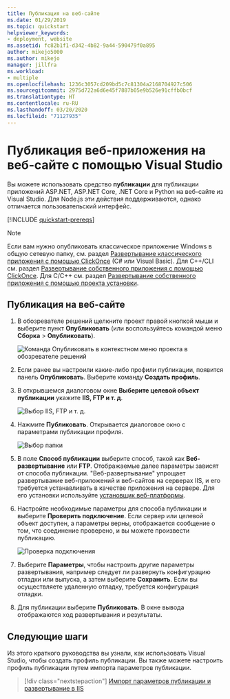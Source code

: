 ```yaml
---
title: Публикация на веб-сайте
ms.date: 01/29/2019
ms.topic: quickstart
helpviewer_keywords:
- deployment, website
ms.assetid: fc82b1f1-d342-4b82-9a44-590479f0a895
author: mikejo5000
ms.author: mikejo
manager: jillfra
ms.workload:
- multiple
ms.openlocfilehash: 1236c3057cd209bd5c7c81304a2168704927c506
ms.sourcegitcommit: 2975d722a6d6e45f7887b05e9b526e91cffb0bcf
ms.translationtype: HT
ms.contentlocale: ru-RU
ms.lasthandoff: 03/20/2020
ms.locfileid: "71127935"
---
```

# <a name="publish-a-web-app-to-a-web-site-using-visual-studio"></a>Публикация веб-приложения на веб-сайте с помощью Visual Studio

Вы можете использовать средство **публикации** для публикации приложений ASP.NET, ASP.NET Core, .NET Core и Python на веб-сайте из Visual Studio. Для Node.js эти действия поддерживаются, однако отличается пользовательский интерфейс.

[!INCLUDE [quickstart-prereqs](includes/quickstart-prereqs.md)]

> [!NOTE]
> Если вам нужно опубликовать классическое приложение Windows в общую сетевую папку, см. раздел [Развертывание классического приложения с помощью ClickOnce](how-to-publish-a-clickonce-application-using-the-publish-wizard.md) (C# или Visual Basic). Для C++/CLI см. раздел [Развертывание собственного приложения с помощью ClickOnce](/cpp/windows/clickonce-deployment-for-visual-cpp-applications). Для C/C++ см. раздел [Развертывание собственного приложения с помощью проекта установки](/cpp/windows/walkthrough-deploying-a-visual-cpp-application-by-using-a-setup-project).

## <a name="publish-to-a-web-site"></a>Публикация на веб-сайте

1. В обозревателе решений щелкните проект правой кнопкой мыши и выберите пункт **Опубликовать** (или воспользуйтесь командой меню **Сборка** > **Опубликовать**).

    ![Команда Опубликовать в контекстном меню проекта в обозревателе решений](../deployment/media/quickstart-publish.png "Выбор команды Опубликовать")

1. Если ранее вы настроили какие-либо профили публикации, появится панель **Опубликовать**. Выберите команду **Создать профиль**.

1. В открывшемся диалоговом окне **Выберите целевой объект публикации** укажите **IIS, FTP и т. д**.

    ![Выбор IIS, FTP и т. д.](../deployment/media/quickstart-publish-iis-ftp.png "Выберите IIS, FTP или другой вариант.")

1. Нажмите **Публиковать**. Открывается диалоговое окно с параметрами публикации профиля.

    ![Выбор папки](../deployment/media/quickstart-publish-settings-web.png "Выбор папки")

1. В поле **Способ публикации** выберите способ, такой как **Веб-развертывание** или **FTP**. Отображаемые далее параметры зависят от способа публикации. "Веб-развертывание" упрощает развертывание веб-приложений и веб-сайтов на серверах IIS, и его требуется устанавливать в качестве приложения на сервере. Для его установки используйте [установщик веб-платформы](https://www.microsoft.com/web/downloads/platform.aspx).

1. Настройте необходимые параметры для способа публикации и выберите **Проверить подключение**. Если сервер или целевой объект доступен, а параметры верны, отображается сообщение о том, что соединение проверено, и вы можете произвести публикацию.

    ![Проверка подключения](../deployment/media/quickstart-publish-web-deploy.png "Проверка подключения")

1. Выберите **Параметры**, чтобы настроить другие параметры развертывания, например следует ли развернуть конфигурацию отладки или выпуска, а затем выберите **Сохранить**. Если вы осуществляете удаленную отладку, требуется конфигурация отладки.

1. Для публикации выберите **Публиковать**. В окне вывода отображаются ход развертывания и результаты.

## <a name="next-steps"></a>Следующие шаги

Из этого краткого руководства вы узнали, как использовать Visual Studio, чтобы создать профиль публикации. Вы также можете настроить профиль публикации путем импорта параметров публикации.

> [!div class="nextstepaction"]
> [Импорт параметров публикации и развертывание в IIS](tutorial-import-publish-settings-iis.md)
